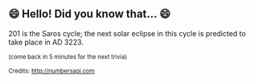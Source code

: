 ## 😄 Hello! Did you know that... 😄
201 is the Saros cycle; the next solar eclipse in this cycle is predicted to take place in AD 3223.

<sup>(come back in 5 minutes for the next trivia)</sup>


<sup>Credits: http://numbersapi.com</sup>
